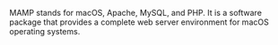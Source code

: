 MAMP stands for macOS, Apache, MySQL, and PHP. It is a software package that provides a complete web server environment for macOS operating systems.

